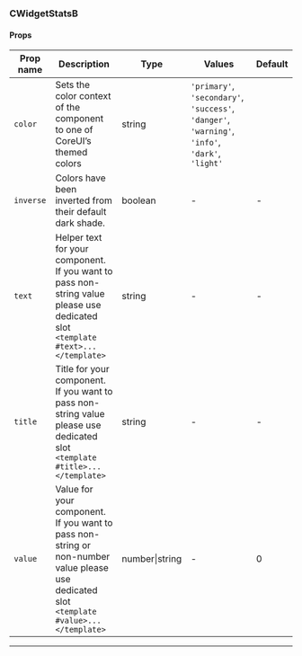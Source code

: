 ### CWidgetStatsB

#### Props

| Prop name            | Description                                                                                                                              | Type           | Values                                                                                          | Default |
| -------------------- | ---------------------------------------------------------------------------------------------------------------------------------------- | -------------- | ----------------------------------------------------------------------------------------------- | ------- |
| <code>color</code>   | Sets the color context of the component to one of CoreUI’s themed colors                                                                 | string         | `'primary'`, `'secondary'`, `'success'`, `'danger'`, `'warning'`, `'info'`, `'dark'`, `'light'` |         |
| <code>inverse</code> | Colors have been inverted from their default dark shade.                                                                                 | boolean        | -                                                                                               | -       |
| <code>text</code>    | Helper text for your component. If you want to pass non-string value please use dedicated slot `<template #text>...</template>`          | string         | -                                                                                               | -       |
| <code>title</code>   | Title for your component. If you want to pass non-string value please use dedicated slot `<template #title>...</template>`               | string         | -                                                                                               | -       |
| <code>value</code>   | Value for your component. If you want to pass non-string or non-number value please use dedicated slot `<template #value>...</template>` | number\|string | -                                                                                               | 0       |

---
